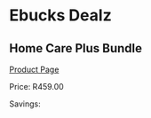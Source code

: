 
# Ebucks Dealz
## Home Care Plus Bundle
[Product Page](https://www.ebucks.com/web/shop/productSelected.do?prodId=1089347655&catId=909917204)

Price: R459.00

Savings: 


	